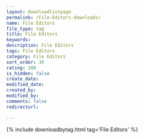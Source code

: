 ```yaml
---
layout: downloadlistpage
permalink: /File-Editors-downloads/
name: File Editors
file_type: tag
title: File Editors
keywords:
description: File Editors
tags: File Editors
category: File Editors
sort_order: 30
rating: 100
is_hidden: false
create_date:
modified_date:
created_by:
modified_by:
comments: false
redirecturl:

---
```

 {% include downloadbytag.html tag='File Editors' %}
